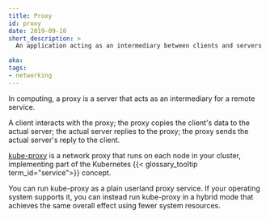 ```yaml
---
title: Proxy
id: proxy
date: 2019-09-10
short_description: >
  An application acting as an intermediary between clients and servers

aka:
tags:
- networking
---
```

 In computing, a proxy is a server that acts as an intermediary for a remote
service.

<!--more-->

A client interacts with the proxy; the proxy copies the client's data to the
actual server; the actual server replies to the proxy; the proxy sends the
actual server's reply to the client.

[kube-proxy](/docs/reference/command-line-tools-reference/kube-proxy/) is a
network proxy that runs on each node in your cluster, implementing part of
the Kubernetes {{< glossary_tooltip term_id="service">}} concept.

You can run kube-proxy as a plain userland proxy service. If your operating
system supports it, you can instead run kube-proxy in a hybrid mode that
achieves the same overall effect using fewer system resources.
